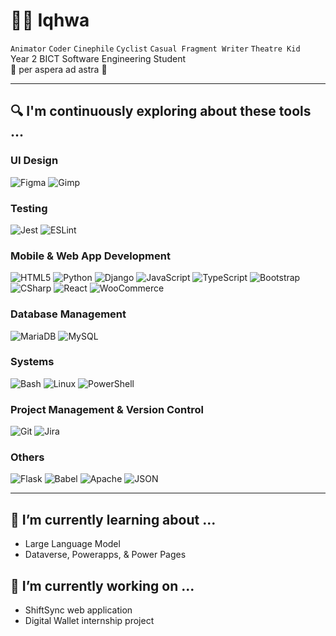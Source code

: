 # 🧙‍♂️ Iqhwa

`Animator` `Coder` `Cinephile` `Cyclist` `Casual Fragment Writer` `Theatre Kid`  
Year 2 BICT Software Engineering Student  
🌟 per aspera ad astra 🌟

---

## 🔍 I'm continuously exploring about these tools ...

### UI Design
![Figma](https://cdn.jsdelivr.net/gh/devicons/devicon/icons/figma/figma-original.svg)
![Gimp](https://cdn.jsdelivr.net/gh/devicons/devicon/icons/gimp/gimp-original.svg)

### Testing
![Jest](https://cdn.jsdelivr.net/gh/devicons/devicon/icons/jest/jest-plain.svg)
![ESLint](https://cdn.jsdelivr.net/gh/devicons/devicon/icons/eslint/eslint-original.svg)

### Mobile & Web App Development
![HTML5](https://cdn.jsdelivr.net/gh/devicons/devicon/icons/html5/html5-original.svg)
![Python](https://cdn.jsdelivr.net/gh/devicons/devicon/icons/python/python-original.svg)
![Django](https://cdn.jsdelivr.net/gh/devicons/devicon/icons/django/django-original.svg)
![JavaScript](https://cdn.jsdelivr.net/gh/devicons/devicon/icons/javascript/javascript-original.svg)
![TypeScript](https://cdn.jsdelivr.net/gh/devicons/devicon/icons/typescript/typescript-original.svg)
![Bootstrap](https://cdn.jsdelivr.net/gh/devicons/devicon/icons/bootstrap/bootstrap-original.svg)
![CSharp](https://cdn.jsdelivr.net/gh/devicons/devicon/icons/csharp/csharp-original.svg)
![React](https://cdn.jsdelivr.net/gh/devicons/devicon/icons/react/react-original.svg)
![WooCommerce](https://cdn.jsdelivr.net/gh/devicons/devicon/icons/woocommerce/woocommerce-original.svg)

### Database Management
![MariaDB](https://cdn.jsdelivr.net/gh/devicons/devicon/icons/mariadb/mariadb-original.svg)
![MySQL](https://cdn.jsdelivr.net/gh/devicons/devicon/icons/mysql/mysql-original.svg)

### Systems
![Bash](https://cdn.jsdelivr.net/gh/devicons/devicon/icons/bash/bash-original.svg)
![Linux](https://cdn.jsdelivr.net/gh/devicons/devicon/icons/linux/linux-original.svg)
![PowerShell](https://cdn.jsdelivr.net/gh/devicons/devicon/icons/powershell/powershell-original.svg)

### Project Management & Version Control
![Git](https://cdn.jsdelivr.net/gh/devicons/devicon/icons/git/git-original.svg)
![Jira](https://cdn.jsdelivr.net/gh/devicons/devicon/icons/jira/jira-original.svg)

### Others
![Flask](https://cdn.jsdelivr.net/gh/devicons/devicon/icons/flask/flask-original.svg)
![Babel](https://cdn.jsdelivr.net/gh/devicons/devicon/icons/babel/babel-original.svg)
![Apache](https://cdn.jsdelivr.net/gh/devicons/devicon/icons/apache/apache-original.svg)
![JSON](https://cdn.jsdelivr.net/gh/devicons/devicon/icons/json/json-original.svg)

---

## 🌱 I’m currently learning about ...
- Large Language Model
- Dataverse, Powerapps, & Power Pages

## 🔭 I’m currently working on ...
- ShiftSync web application
- Digital Wallet internship project
